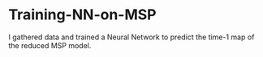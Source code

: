 # Training-NN-on-MSP
I gathered data and trained a Neural Network to predict the time-1 map of the reduced MSP model.
